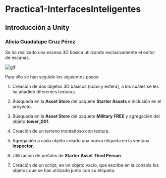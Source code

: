# Practica1-InterfacesInteligentes
## Introducción a Unity
### Alicia Guadalupe Cruz Pérez
Se ha realizado una escena 3D básica utilizando exclusivamente el editor de escanas.

![gif](gif-práctica1.gif)

Para ello se han seguido los siguientes pasos:

1. Creación de dos objetos 3D básicos (cubo y esfera), a los cuáles se les ha añadido diferentes texturas. 
   
2. Búsqueda en la **Asset Store** del paquete **Starter Assets** e inclusión en el proyecto.

3. Búsqueda en la **Asset Store** del paquete **Military FREE** y agregación del objeto **tower_001**.

4. Creación de un terreno montañoso con textura. 

5. Agregación a cada objeto creado una nueva etiqueta en la ventana **Inspector**.

6. Utilización de prefabs de **Starter Asset Third Person**.
   
8. Creación de un script, en un objeto vacío, que escribe en la consola los objetos que se han utilizado junto con su etiqueta.
